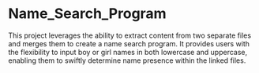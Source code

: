 # Name_Search_Program
This project leverages the ability to extract content from two separate files and merges them to create a name search program. It provides users with the flexibility to input boy or girl names in both lowercase and uppercase, enabling them to swiftly determine name presence within the linked files.
